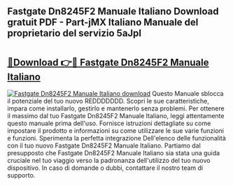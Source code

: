 ## Fastgate Dn8245F2 Manuale Italiano Download gratuit PDF - Part-jMX Italiano Manuale del proprietario del servizio 5aJpl

# <h2><a href="http://dfaute.blite.top/?on=Fastgate+Dn8245F2+Manuale+Italiano">🔗Download 👉🔴 Fastgate Dn8245F2 Manuale Italiano</a></h2>

[![Fastgate Dn8245F2 Manuale Italiano download](https://i.imgur.com/lujVjoI.png)](http://dfaute.blite.top/?on=Fastgate+Dn8245F2+Manuale+Italiano)
Questo Manuale sblocca il potenziale del tuo nuovo REDDDDDDD. Scopri le sue caratteristiche, impara come installarlo, gestirlo e mantenerlo senza problemi. Per ottenere il massimo dal tuo Fastgate Dn8245F2 Manuale Italiano, leggi attentamente questo manuale prima dell'uso. Fornisce istruzioni dettagliate su come impostare il prodotto e informazioni su come utilizzare le sue varie funzioni e funzioni. Sperimenta la perfetta integrazione Dell'elenco delle funzionalità con il tuo nuovo Fastgate Dn8245F2 Manuale Italiano. Partiamo dal presupposto che Fastgate Dn8245F2 Manuale Italiano sia stata una guida cruciale nel tuo viaggio verso la padronanza dell'utilizzo del tuo nuovo dispositivo. In caso di domande o dubbi, contattare il nostro team di supporto.
